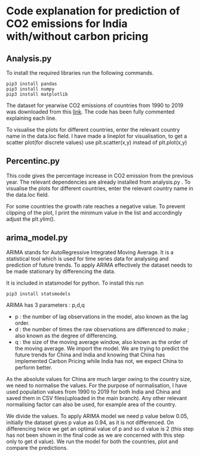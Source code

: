 # Code explanation for prediction of CO2 emissions for India with/without carbon pricing

## Analysis.py
To install the required libraries run the following commands.
```
pip3 install pandas
pip3 install numpy
pip3 install matplotlib
```

The dataset for yearwise CO2 emissions of countries from 1990 to 2019 was downloaded from this [link](https://data.worldbank.org/indicator/EN.ATM.CO2E.PC).
The code has been fully commented explaining each line. 

To visualise the plots for different countries, enter the relevant country name in the data.loc field.
I have made a lineplot for visualisation, to get a scatter plot(for discrete values) use plt.scatter(x,y) instead of plt.plot(x,y)

## Percentinc.py
This code gives the percentage increase in CO2 emission from the previous year. The relevant dependencies are already installed from analysis.py . 
To visualise the plots for different countries, enter the relevant country name in the data.loc field.

For some countries the growth rate reaches a negative value. To prevent clipping of the plot, I print the minimum value in the list and accordingly adjust the plt.ylim().

## arima_model.py
ARIMA stands for AutoRegressive Integrated Moving Average. It is a statistical tool which is used for time series data for analysing and prediction of future trends. To apply ARIMA effectively the dataset needs to be made stationary by differencing the data.

It is included in statsmodel for python. To install this run

`pip3 install statsmodels`

ARIMA has 3 parameters : p,d,q
 - p : the number of lag observations in the model, also known as the lag order.
 - d : the number of times the raw observations are differenced to make ; also known as the degree of differencing.
 - q : the size of the moving average window, also known as the order of the moving average.
We import the model. We are trying to predict the future trends for China and India and knowing that China has implemented Carbon Pricing while India has not, we expect China to perform better.

As the absolute values for China are much larger owing to the country size, we need to normalise the values. For the purpose of normalisation, I have used population values from 1990 to 2019 for both India and China and saved them in CSV files(uploaded in the main branch). Any other relevant normalising factor can also be used, for example area of the country.

We divide the values. To apply ARIMA model we need p value below 0.05, initially the dataset gives p value as 0.94, as it is not differenced. On differencing twice we get an optimal value of p and so d value is 2 (this step has not been shown in the final code as we are concerned with this step only to get d value).
We run the model for both the countries, plot and compare the predictions.
